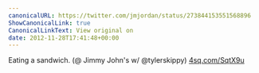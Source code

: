 ```yaml
---
canonicalURL: https://twitter.com/jmjordan/status/273844153551568896
ShowCanonicalLink: true
CanonicalLinkText: View original on
date: 2012-11-28T17:41:48+00:00
---
```

Eating a sandwich. (@ Jimmy John's w/ @tylerskippy) [4sq.com/SqtX9u](http://4sq.com/SqtX9u)